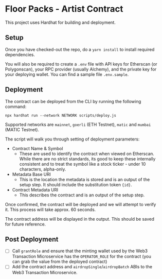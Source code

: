 # Floor Packs - Artist Contract

This project uses Hardhat for building and deployment.

## Setup

Once you have checked-out the repo, do a `yarn install` to install required dependencies.

You will also be required to create a `.env` file with API keys for Etherscan (or Polygonscan), your RPC provider (usually Alchemy), and the private key for your deploying wallet. You can find a sample file `.env.sample`.

## Deployment

The contract can be deployed from the CLI by running the following command:

```
npx hardhat run --network NETWORK scripts/deploy.js
```

Supported networks are `mainnet`, `goerli` (ETH Testnet), `matic` and `mumbai` (MATIC Testnet).

The script will walk you through setting of deployment parameters:

- Contract Name & Symbol
  - These are used to identify the contract when viewed on Etherscan. While there are no strict standards, its good to keep these internally consistent and to treat the symbol like a stock ticker - under 10 characters, alpha-only.
- Metadata Base URI
  - This is the location the metadata is stored and is an output of the setup step. It should include the substitution token `{id}`.
- Contract Metadata URI
  - This describes the contract and is an output of the setup step.

Once confirmed, the contract will be deployed and we will attempt to verify it. This process will take approx. 60 seconds.

The contract address will be displayed in the output. This should be saved for future reference.

## Post Deployment

- [ ] Call `grantRole` and ensure that the minting wallet used by the Web3 Transaction Microservice has the `OPERATOR_ROLE` for the contract (you can grab the value from the deployed contract)
- [ ] Add the contract address and `airdropSingle`/`airdropBatch` ABIs to the Web3 Transaction Microservice.
